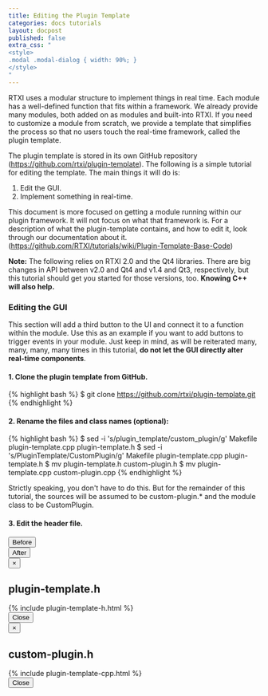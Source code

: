 ```yaml
---
title: Editing the Plugin Template
categories: docs tutorials
layout: docpost
published: false
extra_css: "
<style>
.modal .modal-dialog { width: 90%; }
</style>
"
---
```


RTXI uses a modular structure to implement things in real time. Each module has a well-defined function that fits within a framework. We already provide many modules, both added on as modules and built-into RTXI. If you need to customize a module from scratch, we provide a template that simplifies the process so that no users touch the real-time framework, called the plugin template.  

The plugin template is stored in its own GitHub repository (<a href="https://github.com/rtxi/plugin-template">https://github.com/rtxi/plugin-template</a>). The following is a simple tutorial for editing the template. The main things it will do is:  

1. Edit the GUI.  
2. Implement something in real-time.  

This document is more focused on getting a module running within our plugin framework. It will not focus on what that framework is. For a description of what the plugin-template contains, and how to edit it, look through our documentation about it. (https://github.com/RTXI/tutorials/wiki/Plugin-Template-Base-Code)  

**Note:** The following relies on RTXI 2.0 and the Qt4 libraries. There are big changes in API between v2.0 and Qt4 and v1.4 and Qt3, respectively, but this tutorial should get you started for those versions, too. **Knowing C++ will also help.**  

### Editing the GUI
This section will add a third button to the UI and connect it to a function within the module. Use this as an example if you want to add buttons to trigger events in your module. Just keep in mind, as will be reiterated many, many, many, many times in this tutorial, **do not let the GUI directly alter real-time components**.   

#### 1. Clone the plugin template from GitHub.  
{% highlight bash %}
$ git clone https://github.com/rtxi/plugin-template.git
{% endhighlight %}

#### 2. Rename the files and class names (optional): 
{% highlight bash %}
$ sed -i 's/plugin_template/custom_plugin/g' Makefile plugin-template.cpp plugin-template.h
$ sed -i 's/PluginTemplate/CustomPlugin/g' Makefile plugin-template.cpp plugin-template.h
$ mv plugin-template.h custom-plugin.h
$ mv plugin-template.cpp custom-plugin.cpp
{% endhighlight %}

Strictly speaking, you don't have to do this. But for the remainder of this tutorial, the sources will be assumed to be custom-plugin.* and the module class to be CustomPlugin.   

#### 3. Edit the header file. 
<div class="row">
	<div class="col-xs-12 col-sm-4 col-sm-offset-2">
		<button type="button" data-toggle="modal" data-target="#button_before" class="btn btn-lg btn-danger center-block">
			Before
		</button>
	</div>
	<div class="col-xs-12 col-sm-4">
		<button type="button" data-toggle="modal" data-target="#button_after" class="btn btn-lg btn-danger center-block">
			After
		</button>
	</div>
</div>

<div class="modal fade" id="button_before" tabindex="-1" role="dialog" aria-hidden="true" aria-labelledby="modaltitle">
	<div class="modal-dialog"><div class="modal-content">
		<div class="modal-header">
			<button type="button" class="close" data-dismiss="modal" aria-label="Close">
				<span aria-hidden="true">&times;</span>
			</button>
			<h2 class="modal-title">plugin-template.h</h2>
		</div>
		<div class="modal-body">
			{% include plugin-template-h.html %}
		</div>
		<div class="modal-footer">
			<button type="button" class="btn btn-primary" data-dismiss="modal">Close</button>
		</div>
	</div></div>
</div>

<div class="modal fade" id="button_after" tabindex="-1" role="dialog" aria-hidden="true" aria-labelledby="modaltitle">
	<div class="modal-dialog"><div class="modal-content">
		<div class="modal-header">
			<button type="button" class="close" data-dismiss="modal" aria-label="Close">
				<span aria-hidden="true">&times;</span>
			</button>
			<h2 class="modal-title">custom-plugin.h</h2>
		</div>
		<div class="modal-body">
			{% include plugin-template-cpp.html %}
		</div>
		<div class="modal-footer">
			<button type="button" class="btn btn-primary" data-dismiss="modal">Close</button>
		</div>
	</div></div>
</div>
